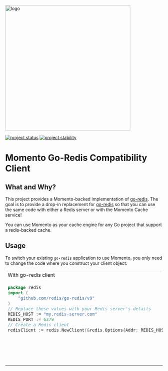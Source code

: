 <img src="https://docs.momentohq.com/img/logo.svg" alt="logo" width="400"/>

[![project status](https://momentohq.github.io/standards-and-practices/badges/project-status-incubating.svg)](https://github.com/momentohq/standards-and-practices/blob/main/docs/momento-on-github.md)
[![project stability](https://momentohq.github.io/standards-and-practices/badges/project-stability-experimental.svg)](https://github.com/momentohq/standards-and-practices/blob/main/docs/momento-on-github.md)


# Momento Go-Redis Compatibility Client

## What and Why?

This project provides a Momento-backed implementation of [go-redis](hhttps://github.com/redis/go-redis).
The goal is to provide a drop-in replacement for [go-redis](hhttps://github.com/redis/go-redis) so that you can
use the same code with either a Redis server or with the Momento Cache service!

You can use Momento as your cache engine for any Go project that support a redis-backed cache.

## Usage

To switch your existing `go-redis` application to use Momento, you only need to change the code where you construct your client object:

<table>
<tr>
 <td width="50%">With go-redis client</td>
 <td width="50%">With Momento's go-redis compatibility client</td>
</tr>
<tr>
 <td width="50%" valign="top">

```go
package redis
import (
	"github.com/redis/go-redis/v9"
)
// Replace these values with your Redis server's details
REDIS_HOST := "my.redis-server.com"
REDIS_PORT := 6379
// Create a Redis client
redisClient := redis.NewClient(&redis.Options{Addr: REDIS_HOST + ":" + REDIS_PORT,})
```
</td>
<td width="50%">

```go
package redis

import (
	"github.com/momentohq/client-sdk-go/auth"
	"github.com/momentohq/client-sdk-go/config"
	"github.com/momentohq/client-sdk-go/momento"
	"github.com/momentohq/momento-go-redis-client/momento-redis"
)

credential, _ := auth.NewEnvMomentoTokenProvider("MOMENTO_AUTH_TOKEN")
cacheClient, _ := momento.NewCacheClient(config.LaptopLatest(), credential, 60*time.Second)
// create cache; it resumes execution normally incase the cache already exists and isn't exceptional
cacheClient.CreateCache(sContext.Ctx, mClient, cacheName)
redisClient, _ := momento_redis.NewMomentoRedisClient(mClient, cacheName)
```